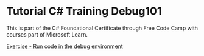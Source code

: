 # Tutorial C# Training Debug101
This is part of the C# Foundational Certificate through Free Code Camp with courses part of Microsoft Learn.

[Exercise - Run code in the debug environment](https://learn.microsoft.com/en-us/training/modules/implement-visual-studio-code-debugging-tools/3-exercise-run-code-debug-environment)
